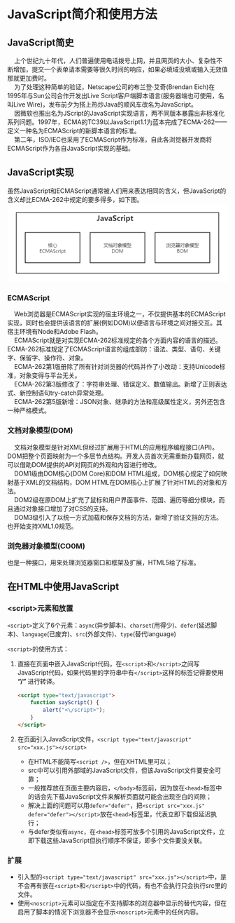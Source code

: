 # JavaScript简介和使用方法

## JavaScript简史

&nbsp;&nbsp;&nbsp;&nbsp;上个世纪九十年代，人们普遍使用电话拨号上网，并且网页的大小、复杂性不断增加，提交一个表单请本需要等很久时间的响应，如果必填域没填或输入无效值那就更加费时。  
&nbsp;&nbsp;&nbsp;&nbsp;为了处理这种简单的验证，Netscape公司的布兰登·艾奇(Brendan Eich)在1995年与Sun公司合作开发出Live Script客户端脚本语言(服务器端也可使用，名叫Live Wire)，发布前夕为搭上热炒Java的顺风车改名为JavaScript。  
&nbsp;&nbsp;&nbsp;&nbsp;因微软也推出名为JScript的JavaScript实现语言，两不同版本暴露出非标准化系列问题。1997年，ECMA的TC39以JavaScript1.1为蓝本完成了ECMA-262——定义一种名为ECMAScript的新脚本语言的标准。  
&nbsp;&nbsp;&nbsp;&nbsp;第二年，ISO/IEC也采用了ECMAScript作为标准，自此各浏觉器开发商将ECMAScript作为各自JavaScript实现的基础。  

## JavaScript实现

虽然JavaScript和ECMAScript通常被人们用来表达相同的含义，但JavaScript的含义却比ECMA-262中规定的要多得多，如下图。  
![JavaScript](img\JavaScript.png)

### ECMAScript

&nbsp;&nbsp;&nbsp;&nbsp;Web浏览器是ECMAScript实现的宿主环境之一，不仅提供基本的ECMAScript实现，同时也会提供该语言的扩展(例如DOM)以便语言与环境之间对接交互。其宿主环境有Node和Adobe Flash。  
&nbsp;&nbsp;&nbsp;&nbsp;ECMAScript就是对实现ECMA-262标准规定的各个方面内容的语言的描述。ECMA-262标准规定了ECMAScript语言的组成部防：语法、类型、语句、关键字、保留字、操作符、对象。  
&nbsp;&nbsp;&nbsp;&nbsp;ECMA-262第1版册除了所有针对浏览器的代码并作了小改动：支持Unicode标准，对象变得与平台无关。  
&nbsp;&nbsp;&nbsp;&nbsp;ECMA-262第3版修改了：字符串处理、错误定义、数值输出。新增了正则表达式、新控制语句try-catch异常处理。  
&nbsp;&nbsp;&nbsp;&nbsp;ECMA-262第5版新增：JSON对象、继承的方法和高级属性定义，另外还包含一种严格模式。  

### 文档对象模型(DOM)

&nbsp;&nbsp;&nbsp;&nbsp;文档对象模型是针对XML但经过扩展用于HTML的应用程序编程接口(API)。DOM把整个页面映射为一个多层节点结构。开发人员首次无需重新办载网页，就可以借助DOM提供的API对网页的外观和内容进行修改。  
&nbsp;&nbsp;&nbsp;&nbsp;DOM1级由DOM核心(DOM Core)和DOM HTML组成，DOM核心规定了如何映射基于XML的文档结构，DOM HTML在DOM核心上扩展了针对HTML的对象和方法。  
&nbsp;&nbsp;&nbsp;&nbsp;DOM2级在原DOM上扩充了鼠标和用户界面事件、范国、遍历等细分模块，而且通过对象接口增加了对CSS的支持。  
&nbsp;&nbsp;&nbsp;&nbsp;DOM3级引入了以统一方式加载和保存文档的方法，新增了验证文挡的方法。也开始支持XML1.0规范。  

### 浏免器对象模型(CO0M)

也是一种接口，用来处理浏览器窗口和框架及扩展，HTML5给了标准。

## 在HTML中使用JavaScript

### \<script\>元素和放置

`<script>`定义了6个元素：`async`(异步脚本)、`charset`(用得少)、`defer`(延迟脚本)、`language`(已废弃)、`src`(外部文件)、`type`(替代language)

`<script>`的使用方式：  

1. 直接在页面中嵌入JavaScript代码，在`<script>`和`</script>`之间写JavaScript代码，如果代码里的字符串中有`</script>`这样的标签记得要使用 **“/”** 进行转译。

    ```html
    <script type="text/javascript">
        function sayScript() {
            alert("<\/script>");
        }
    </script>
    ```

2. 在页面引入JavaScript文件，`<script type="text/javascript" src="xxx.js"></script>`
   - 在HTML不能简写`<script />`，但在XHTML里可以；
   - src中可以引用外部域的JavaScript文件，但该JavaScript文件要安全可靠；
   - 一般推荐放在页面主要内容后，`</body>`标签前，因为放在`<head>`标签中的话会先下载JavaScript文件来解析页面就可能会出现空白的间隙；
   - 解决上面的问题可以用`defer="defer"`，把`<script src="xxx.js" defer="defer"></script>`放在`<head>`标签里，代表立即下载但延迟执行；
   - 与defer类似有`async`，在`<head>`标签可放多个引用的JavaScript文件，立即下载这些JavaScript但执行顺序不保证，即多个文件要没关联。

### 扩展

- 引入型的`<script type="text/javascript" src="xxx.js"></script>`中，是不会再有嵌在`<script>`和`</script>`中的代码，有也不会执行只会执行src里的文件。
- 使用`<noscript>`元素可以指定在不支持脚本的浏览器中显示的替代内容，但在启用了脚本的情况下浏览器不会显示`<noscript>`元素中的任何内容。
